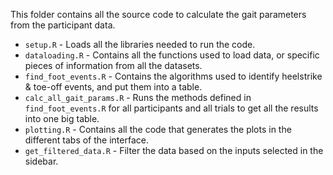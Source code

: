 This folder contains all the source code to calculate the gait parameters from the participant data.

- `setup.R` - Loads all the libraries needed to run the code.
- `dataloading.R` - Contains all the functions used to load data, or specific pieces of information from all the datasets.
- `find_foot_events.R` - Contains the algorithms used to identify heelstrike & toe-off events, and put them into a table.
- `calc_all_gait_params.R` - Runs the methods defined in `find_foot_events.R` for all participants and all trials to get all the results into one big table.
- `plotting.R` - Contains all the code that generates the plots in the different tabs of the interface.
- `get_filtered_data.R` - Filter the data based on the inputs selected in the sidebar.
